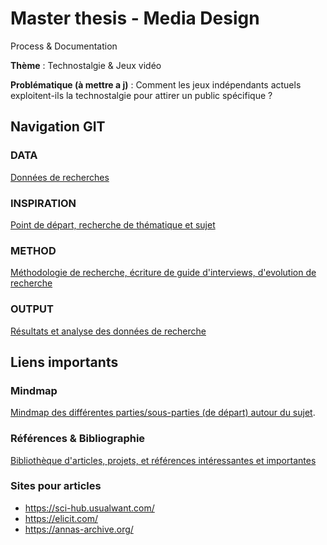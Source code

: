 # Master thesis - Media Design

Process & Documentation

**Thème** : Technostalgie & Jeux vidéo

**Problématique (à mettre a j)** : Comment les jeux indépendants actuels exploitent-ils la technostalgie pour
attirer un public spécifique ?

## Navigation GIT

### DATA

[Données de recherches](/data/)

### INSPIRATION

[Point de départ, recherche de thématique et sujet](/inspiration/)

### METHOD

[Méthodologie de recherche, écriture de guide d'interviews, d'evolution de recherche](/method/)

### OUTPUT

[Résultats et analyse des données de recherche](/output/)

## Liens importants

### Mindmap

[Mindmap des différentes parties/sous-parties (de départ) autour du sujet](https://miro.com/app/board/uXjVKhYg48E=/?share_link_id=921800458674).

### Références & Bibliographie

[Bibliothèque d'articles, projets, et références intéressantes et importantes](https://raindrop.io/oceane-srt77/thesis-media-design-2024-47653655)

### Sites pour articles

- https://sci-hub.usualwant.com/
- https://elicit.com/
- https://annas-archive.org/
